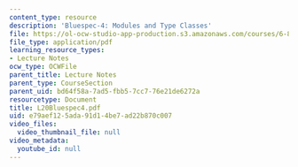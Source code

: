 ```yaml
---
content_type: resource
description: 'Bluespec-4: Modules and Type Classes'
file: https://ol-ocw-studio-app-production.s3.amazonaws.com/courses/6-827-multithreaded-parallelism-languages-and-compilers-fall-2002/e79aef125ada91d14be7ad22b870c007_L20Bluespec4.pdf
file_type: application/pdf
learning_resource_types:
- Lecture Notes
ocw_type: OCWFile
parent_title: Lecture Notes
parent_type: CourseSection
parent_uid: bd64f58a-7ad5-fbb5-7cc7-76e21de6272a
resourcetype: Document
title: L20Bluespec4.pdf
uid: e79aef12-5ada-91d1-4be7-ad22b870c007
video_files:
  video_thumbnail_file: null
video_metadata:
  youtube_id: null
---
```

